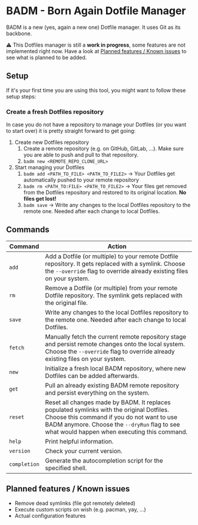 # BADM - Born Again Dotfile Manager

BADM is a new (yes, again a new one) Dotfile manager. It uses Git as its backbone.

:warning: This Dotfiles manager is still a **work in progress**, some features are not implemented right now. Have a
look at [Planned features / Known issues](#planned-features--known-issues) to see what is planned to be added.

## Setup

If it's your first time you are using this tool, you might want to follow these setup steps:

### Create a fresh Dotfiles repository

In case you do not have a repository to manage your Dotfiles (or you want to start over) it is pretty straight forward
to get going:

1. Create new Dotfiles repository
    1. Create a remote repository (e.g. on GitHub, GitLab, ...). Make sure you are able to push and pull to that
       repository.
    2. `badm new <REMOTE_REPO_CLONE_URL>`
2. Start managing your Dotfiles
    1. `badm add <PATH_TO_FILE> <PATH_TO_FILE2>` &rarr; Your Dotfiles get automatically pushed to your remote repository
    2. `badm rm <PATH_TO:FILE> <PATH_TO_FILE2>` &rarr; Your files get removed from the Dotfiles repository and restored
       to its original location. **No files get lost!**
    3. `badm save` &rarr; Write any changes to the local Dotfiles repository to the remote one. Needed after each change
       to local Dotfiles.

## Commands

| Command      | Action                                                                                                                                                                                                                                  |
|--------------|-----------------------------------------------------------------------------------------------------------------------------------------------------------------------------------------------------------------------------------------|
| `add`        | Add a Dotfile (or multiple) to your remote Dotfile repository. It gets replaced with a symlink. Choose the `--override` flag to override already existing files on your system.                                                         |
| `rm`         | Remove a Dotfile (or multiple) from your remote Dotfile repository. The symlink gets replaced with the original file.                                                                                                                   |
| `save`       | Write any changes to the local Dotfiles repository to the remote one. Needed after each change to local Dotfiles.                                                                                                                       |
| `fetch`      | Manually fetch the current remote repository stage and persist remote changes onto the local system. Choose the `--override` flag to override already existing files on your system.                                                    |
| `new`        | Initialize a fresh local BADM repository, where new Dotfiles can be added afterwards.                                                                                                                                                   |
| `get`        | Pull an already existing BADM remote repository and persist everything on the system.                                                                                                                                                   |
| `reset`      | Reset all changes made by BADM. It replaces populated symlinks with the original Dotfiles. Choose this command if you do not want to use BADM anymore. Choose the `--dryRun` flag to see what would happen when executing this command. |
| `help`       | Print helpful information.                                                                                                                                                                                                              |
| `version`    | Check your current version.                                                                                                                                                                                                             |
| `completion` | Generate the autocompletion script for the specified shell.                                                                                                                                                                             |

## Planned features / Known issues

- Remove dead symlinks (file got remotely deleted)
- Execute custom scripts on wish (e.g. pacman, yay, ...)
- Actual configuration features
